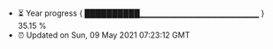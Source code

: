 - ⏳ Year progress { ██████████▁▁▁▁▁▁▁▁▁▁▁▁▁▁▁▁▁▁▁▁ } 35.15 %
- ⏰ Updated on Sun, 09 May 2021 07:23:12 GMT

